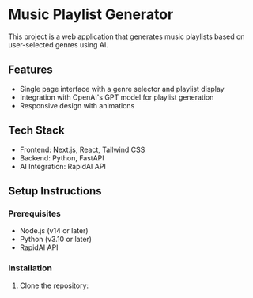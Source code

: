 # Music Playlist Generator

This project is a web application that generates music playlists based on user-selected genres using AI.

## Features

- Single page interface with a genre selector and playlist display
- Integration with OpenAI's GPT model for playlist generation
- Responsive design with animations

## Tech Stack

- Frontend: Next.js, React, Tailwind CSS
- Backend: Python, FastAPI
- AI Integration: RapidAI API

## Setup Instructions

### Prerequisites

- Node.js (v14 or later)
- Python (v3.10 or later)
- RapidAI API

### Installation

1. Clone the repository:

